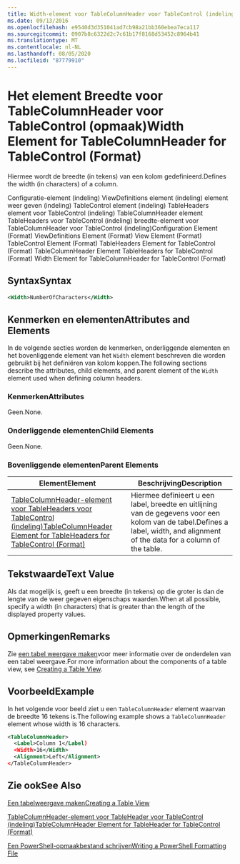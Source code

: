 ```yaml
---
title: Width-element voor TableColumnHeader voor TableControl (indeling) | Microsoft Docs
ms.date: 09/13/2016
ms.openlocfilehash: e9540d3d351041ad7cb98a21bb360ebea7eca117
ms.sourcegitcommit: 0907b8c6322d2c7c61b17f8168d53452c8964b41
ms.translationtype: MT
ms.contentlocale: nl-NL
ms.lasthandoff: 08/05/2020
ms.locfileid: "87779910"
---
```

# <a name="width-element-for-tablecolumnheader-for-tablecontrol-format"></a><span data-ttu-id="38dfb-102">Het element Breedte voor TableColumnHeader voor TableControl (opmaak)</span><span class="sxs-lookup"><span data-stu-id="38dfb-102">Width Element for TableColumnHeader for TableControl (Format)</span></span>

<span data-ttu-id="38dfb-103">Hiermee wordt de breedte (in tekens) van een kolom gedefinieerd.</span><span class="sxs-lookup"><span data-stu-id="38dfb-103">Defines the width (in characters) of a column.</span></span>

<span data-ttu-id="38dfb-104">Configuratie-element (indeling) ViewDefinitions element (indeling) element weer geven (indeling) TableControl element (indeling) TableHeaders element voor TableControl (indeling) TableColumnHeader element TableHeaders voor TableControl (indeling) breedte-element voor TableColumnHeader voor TableControl (indeling)</span><span class="sxs-lookup"><span data-stu-id="38dfb-104">Configuration Element (Format) ViewDefinitions Element (Format) View Element (Format) TableControl Element (Format) TableHeaders Element for TableControl (Format) TableColumnHeader Element TableHeaders for TableControl (Format) Width Element for TableColumnHeader for TableControl (Format)</span></span>

## <a name="syntax"></a><span data-ttu-id="38dfb-105">Syntax</span><span class="sxs-lookup"><span data-stu-id="38dfb-105">Syntax</span></span>

```xml
<Width>NumberOfCharacters</Width>
```

## <a name="attributes-and-elements"></a><span data-ttu-id="38dfb-106">Kenmerken en elementen</span><span class="sxs-lookup"><span data-stu-id="38dfb-106">Attributes and Elements</span></span>

<span data-ttu-id="38dfb-107">In de volgende secties worden de kenmerken, onderliggende elementen en het bovenliggende element van het `Width` element beschreven die worden gebruikt bij het definiëren van kolom koppen.</span><span class="sxs-lookup"><span data-stu-id="38dfb-107">The following sections describe the attributes, child elements, and parent element of the `Width` element used when defining column headers.</span></span>

### <a name="attributes"></a><span data-ttu-id="38dfb-108">Kenmerken</span><span class="sxs-lookup"><span data-stu-id="38dfb-108">Attributes</span></span>

<span data-ttu-id="38dfb-109">Geen.</span><span class="sxs-lookup"><span data-stu-id="38dfb-109">None.</span></span>

### <a name="child-elements"></a><span data-ttu-id="38dfb-110">Onderliggende elementen</span><span class="sxs-lookup"><span data-stu-id="38dfb-110">Child Elements</span></span>

<span data-ttu-id="38dfb-111">Geen.</span><span class="sxs-lookup"><span data-stu-id="38dfb-111">None.</span></span>

### <a name="parent-elements"></a><span data-ttu-id="38dfb-112">Bovenliggende elementen</span><span class="sxs-lookup"><span data-stu-id="38dfb-112">Parent Elements</span></span>

|<span data-ttu-id="38dfb-113">Element</span><span class="sxs-lookup"><span data-stu-id="38dfb-113">Element</span></span>|<span data-ttu-id="38dfb-114">Beschrijving</span><span class="sxs-lookup"><span data-stu-id="38dfb-114">Description</span></span>|
|-------------|-----------------|
|[<span data-ttu-id="38dfb-115">TableColumnHeader-element voor TableHeaders voor TableControl (indeling)</span><span class="sxs-lookup"><span data-stu-id="38dfb-115">TableColumnHeader Element for TableHeaders for TableControl (Format)</span></span>](./tablecolumnheader-element-format.md)|<span data-ttu-id="38dfb-116">Hiermee definieert u een label, breedte en uitlijning van de gegevens voor een kolom van de tabel.</span><span class="sxs-lookup"><span data-stu-id="38dfb-116">Defines a label, width, and alignment of the data for a column of the table.</span></span>|

## <a name="text-value"></a><span data-ttu-id="38dfb-117">Tekstwaarde</span><span class="sxs-lookup"><span data-stu-id="38dfb-117">Text Value</span></span>

<span data-ttu-id="38dfb-118">Als dat mogelijk is, geeft u een breedte (in tekens) op die groter is dan de lengte van de weer gegeven eigenschaps waarden.</span><span class="sxs-lookup"><span data-stu-id="38dfb-118">When at all possible, specify a width (in characters) that is greater than the length of the displayed property values.</span></span>

## <a name="remarks"></a><span data-ttu-id="38dfb-119">Opmerkingen</span><span class="sxs-lookup"><span data-stu-id="38dfb-119">Remarks</span></span>

<span data-ttu-id="38dfb-120">Zie [een tabel weergave maken](./creating-a-table-view.md)voor meer informatie over de onderdelen van een tabel weergave.</span><span class="sxs-lookup"><span data-stu-id="38dfb-120">For more information about the components of a table view, see [Creating a Table View](./creating-a-table-view.md).</span></span>

## <a name="example"></a><span data-ttu-id="38dfb-121">Voorbeeld</span><span class="sxs-lookup"><span data-stu-id="38dfb-121">Example</span></span>

<span data-ttu-id="38dfb-122">In het volgende voor beeld ziet u een `TableColumnHeader` element waarvan de breedte 16 tekens is.</span><span class="sxs-lookup"><span data-stu-id="38dfb-122">The following example shows a `TableColumnHeader` element whose width is 16 characters.</span></span>

```xml
<TableColumnHeader>
  <Label>Column 1</Label)
  <Width>16</Width>
  <Alignment>Left</Alignment>
</TableColumnHeader>
```

## <a name="see-also"></a><span data-ttu-id="38dfb-123">Zie ook</span><span class="sxs-lookup"><span data-stu-id="38dfb-123">See Also</span></span>

[<span data-ttu-id="38dfb-124">Een tabelweergave maken</span><span class="sxs-lookup"><span data-stu-id="38dfb-124">Creating a Table View</span></span>](./creating-a-table-view.md)

[<span data-ttu-id="38dfb-125">TableColumnHeader-element voor TableHeader voor TableControl (indeling)</span><span class="sxs-lookup"><span data-stu-id="38dfb-125">TableColumnHeader Element for TableHeader for TableControl (Format)</span></span>](./tablecolumnheader-element-format.md)

[<span data-ttu-id="38dfb-126">Een PowerShell-opmaakbestand schrijven</span><span class="sxs-lookup"><span data-stu-id="38dfb-126">Writing a PowerShell Formatting File</span></span>](./writing-a-powershell-formatting-file.md)
